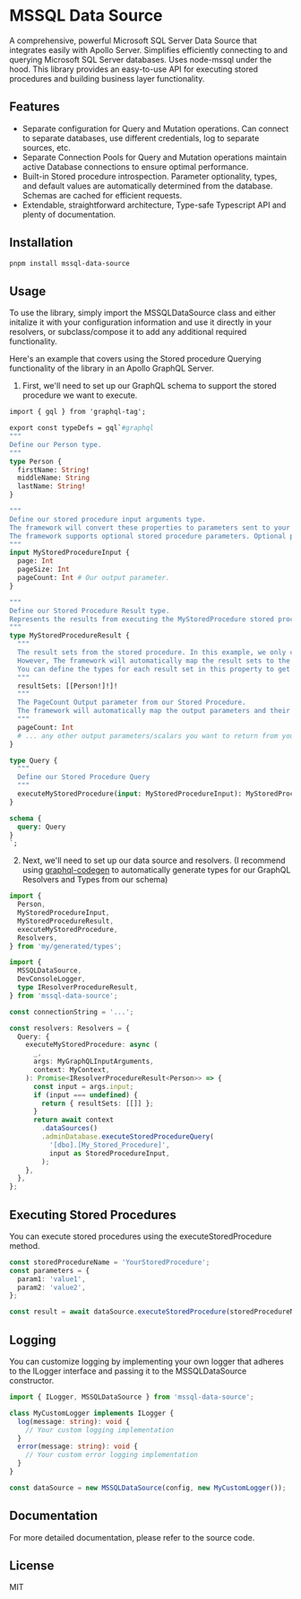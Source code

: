 # MSSQL Data Source

A comprehensive, powerful Microsoft SQL Server Data Source that integrates easily with Apollo Server. Simplifies efficiently connecting to and querying Microsoft SQL Server databases. Uses node-mssql under the hood. This library provides an easy-to-use API for executing stored procedures and building business layer functionality.

## Features

- Separate configuration for Query and Mutation operations. Can connect to separate databases, use different credentials, log to separate sources, etc.
- Separate Connection Pools for Query and Mutation operations maintain active Database connections to ensure optimal performance.
- Built-in Stored procedure introspection. Parameter optionality, types, and default values are automatically determined from the database. Schemas are cached for efficient requests.
- Extendable, straightforward architecture, Type-safe Typescript API and plenty of documentation.

## Installation

```bash
pnpm install mssql-data-source
```

## Usage

To use the library, simply import the MSSQLDataSource class and either initalize it with your configuration information and use it directly in your resolvers, or subclass/compose it to add any additional required functionality.

Here's an example that covers using the Stored procedure Querying functionality of the library in an Apollo GraphQL Server.

1. First, we'll need to set up our GraphQL schema to support the stored procedure we want to execute.

```graphql
import { gql } from 'graphql-tag';

export const typeDefs = gql`#graphql
"""
Define our Person type.
"""
type Person {
  firstName: String!
  middleName: String
  lastName: String!
}

"""
Define our stored procedure input arguments type.
The framework will convert these properties to parameters sent to your stored procedure (MyStoredProcedure).
The framework supports optional stored procedure parameters. Optional parameters may be omitted from the schema.
"""
input MyStoredProcedureInput {
  page: Int
  pageSize: Int
  pageCount: Int # Our output parameter.
}

"""
Define our Stored Procedure Result type.
Represents the results from executing the MyStoredProcedure stored procedure.
"""
type MyStoredProcedureResult {
  """
  The result sets from the stored procedure. In this example, we only care about the first result set (array).
  However, The framework will automatically map the result sets to the resultSets property.
  You can define the types for each result set in this property to get typed results for each.
  """
  resultSets: [[Person!]!]!
  """
  The PageCount Output parameter from our Stored Procedure.
  The framework will automatically map the output parameters and their values as properties of your Result type.
  """
  pageCount: Int
  # ... any other output parameters/scalars you want to return from your stored procedure.
}

type Query {
  """
  Define our Stored Procedure Query
  """
  executeMyStoredProcedure(input: MyStoredProcedureInput): MyStoredProcedureResult!
}

schema {
  query: Query
}
`;
```

2. Next, we'll need to set up our data source and resolvers. (I recommend using [graphql-codegen](https://github.com/dotansimha/graphql-code-generator) to automatically generate types for our GraphQL Resolvers and Types from our schema)

```ts
import {
  Person,
  MyStoredProcedureInput,
  MyStoredProcedureResult,
  executeMyStoredProcedure,
  Resolvers,
} from 'my/generated/types';

import {
  MSSQLDataSource,
  DevConsoleLogger,
  type IResolverProcedureResult,
} from 'mssql-data-source';

const connectionString = '...';

const resolvers: Resolvers = {
  Query: {
    executeMyStoredProcedure: async (
      _,
      args: MyGraphQLInputArguments,
      context: MyContext,
    ): Promise<IResolverProcedureResult<Person>> => {
      const input = args.input;
      if (input === undefined) {
        return { resultSets: [[]] };
      }
      return await context
        .dataSources()
        .adminDatabase.executeStoredProcedureQuery(
          '[dbo].[My_Stored_Procedure]',
          input as StoredProcedureInput,
        );
    },
  },
};
```

## Executing Stored Procedures

You can execute stored procedures using the executeStoredProcedure method.

```ts
const storedProcedureName = 'YourStoredProcedure';
const parameters = {
  param1: 'value1',
  param2: 'value2',
};

const result = await dataSource.executeStoredProcedure(storedProcedureName, parameters);
```

## Logging

You can customize logging by implementing your own logger that adheres to the ILogger interface and passing it to the MSSQLDataSource constructor.

```ts
import { ILogger, MSSQLDataSource } from 'mssql-data-source';

class MyCustomLogger implements ILogger {
  log(message: string): void {
    // Your custom logging implementation
  }
  error(message: string): void {
    // Your custom error logging implementation
  }
}

const dataSource = new MSSQLDataSource(config, new MyCustomLogger());
```

## Documentation

For more detailed documentation, please refer to the source code.

## License

MIT
